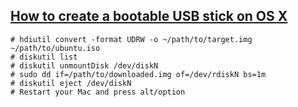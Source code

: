 ## [How to create a bootable USB stick on OS X](http://www.ubuntu.org.cn/download/help/create-a-usb-stick-on-mac-osx)

    # hdiutil convert -format UDRW -o ~/path/to/target.img ~/path/to/ubuntu.iso
    # diskutil list
    # diskutil unmountDisk /dev/diskN
    # sudo dd if=/path/to/downloaded.img of=/dev/rdiskN bs=1m
    # diskutil eject /dev/diskN
    # Restart your Mac and press alt/option 
